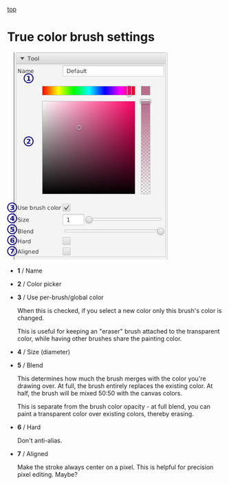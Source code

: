 [top](mainwindow.md)

# True color brush settings

![True color brush settings](truecolorbrushsettings.jpg)

* **1** / Name

* **2** / Color picker

* **3** / Use per-brush/global color

   When this is checked, if you select a new color only this brush's color is changed.

   This is useful for keeping an "eraser" brush attached to the transparent color, while having other brushes share the painting color.

* **4** / Size (diameter)

* **5** / Blend

   This determines how much the brush merges with the color you're drawing over.  At full, the brush entirely replaces the existing color.  At half, the brush will be mixed 50:50 with the canvas colors.

   This is separate from the brush color opacity - at full blend, you can paint a transparent color over existing colors, thereby erasing.

* **6** / Hard

   Don't anti-alias.

* **7** / Aligned

   Make the stroke always center on a pixel.  This is helpful for precision pixel editing.  Maybe?
